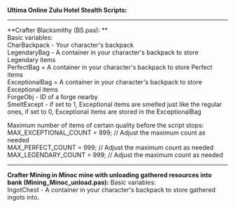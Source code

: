 **Ultima Online Zulu Hotel Stealth Scripts:**
***
        
**Crafter Blacksmithy (BS.pas): **   
Basic variables:    
CharBackpack - Your character's backpack    
LegendaryBag - A container in your character's backpack to store Legendary items    
PerfectBag = A container in your character's backpack to store Perfect items    
ExceptionalBag = A container in your character's backpack to store Exceptional items    
ForgeObj - ID of a forge nearby    
SmeltExcept - if set to 1, Exceptional items are smelted just like the regular ones, if set to 0, Exceptional items are stored in the ExceptionalBag    
    
Maximum number of items of certain quality before the script stops:    
MAX_EXCEPTIONAL_COUNT = 999; // Adjust the maximum count as needed    
MAX_PERFECT_COUNT = 999; // Adjust the maximum count as needed    
MAX_LEGENDARY_COUNT = 999; // Adjust the maximum count as needed    
***    


**Crafter Mining in Minoc mine with unloading gathered resources into bank (Mining_Minoc_unload.pas):**
Basic variables:    
IngotChest - A container in your character's backpack to store gathered ingots into.
